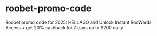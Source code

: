 # roobet-promo-code
Roobet promo code for 2025: HELLAGO and Unlock Instant RooWards Access + get 20% cashback for 7 days up to $200 daily
